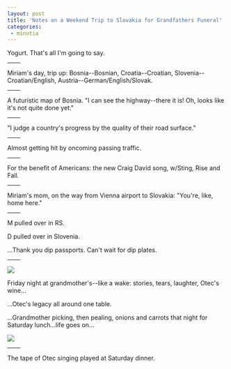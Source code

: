 ```yaml
---
layout: post
title: 'Notes on a Weekend Trip to Slovakia for Grandfathers Funeral'
categories:
 - minutia
---
```


Yogurt. That's all I'm going to say.



<hr width="30" align="center" />

Miriam's day, trip up: Bosnia--Bosnian, Croatia--Croatian, Slovenia--Croatian/English, Austria--German/English/Slovak.



<hr width="30" align="center" />

A futuristic map of Bosnia. "I can see the highway--there it is! Oh, looks like it's not quite done yet."



<hr width="30" align="center" />

"I judge a country's progress by the quality of their road surface."



<hr width="30" align="center" />

Almost getting hit by oncoming passing traffic.



<hr width="30" align="center" />

For the benefit of Americans: the new Craig David song, w/Sting, Rise and Fall.



<hr width="30" align="center" />

Miriam's mom, on the way from Vienna airport to Slovakia: "You're, like, home here."



<hr width="30" align="center" />

M pulled over in RS.

D pulled over in Slovenia.



...Thank you dip passports. Can't wait for dip plates.



<hr width="30" align="center" />

<img src="images/sarajevo/may_2003/vino1.jpg" />



Friday night at grandmother's--like a wake: stories, tears, laughter, Otec's wine...



...Otec's legacy all around one table.



...Grandmother picking, then pealing, onions and carrots that night for Saturday lunch...life goes on...



<img src="images/sarajevo/may_2003/mama_working1.jpg" />



<hr width="30" align="center" />

The tape of Otec singing played at Saturday dinner.


